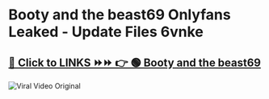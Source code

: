 
 # Booty and the beast69 Onlyfans Leaked - Update Files 6vnke

## <h2><a href="https://clipsfans.com/Booty_and_the_beast69&ref=git">🔗 Click to LINKS ⏩⏩ 👉 🟢 Booty and the beast69 </a></h2>

<a href="https://clipsfans.com/Booty_and_the_beast69&ref=git" rel="nofollow" data-target="animated-image.originalLink"><img src="https://i.ibb.co.com/xMMVF88/686577567.gif" alt="Viral Video Original" style="max-width: 100%; display: inline-block;" data-target="animated-image.originalImage"></a>


